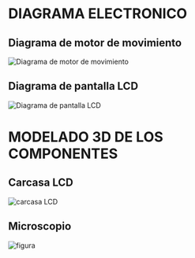 # DIAGRAMA ELECTRONICO
## Diagrama de motor de movimiento
![Diagrama de motor de movimiento](https://drive.google.com/uc?id=1dTo2oNimKv0ogI-1miFxghj6C5nI8vAl)
## Diagrama de pantalla LCD
![Diagrama de pantalla LCD](https://drive.google.com/uc?id=1ZUDNIORa-DN8QRlXmJchSjYUAVzIbJc4)
# MODELADO 3D DE LOS COMPONENTES
## Carcasa LCD
![carcasa LCD](https://drive.google.com/uc?id=1xlZBJTXNy5BpKAiDBXK3eE52OkXRoHFO)
## Microscopio
![figura](https://i.postimg.cc/t4gF1DmH/figura.png)


